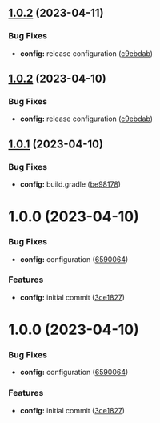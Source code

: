 ## [1.0.2](https://github.com/rxvcp/poc-semantic-release/compare/v1.0.1...v1.0.2) (2023-04-11)


### Bug Fixes

* **config:** release configuration ([c9ebdab](https://github.com/rxvcp/poc-semantic-release/commit/c9ebdabdfa03d1aaf6f03544081a7a4a849e6d88))

## [1.0.2](https://github.com/rxvcp/poc-semantic-release/compare/v1.0.1...v1.0.2) (2023-04-10)


### Bug Fixes

* **config:** release configuration ([c9ebdab](https://github.com/rxvcp/poc-semantic-release/commit/c9ebdabdfa03d1aaf6f03544081a7a4a849e6d88))

## [1.0.1](https://github.com/rxvcp/poc-semantic-release/compare/v1.0.0...v1.0.1) (2023-04-10)


### Bug Fixes

* **config:** build.gradle ([be98178](https://github.com/rxvcp/poc-semantic-release/commit/be981783a9cffcc4456c8dc0fef3ce20379c2e5a))

# 1.0.0 (2023-04-10)


### Bug Fixes

* **config:** configuration ([6590064](https://github.com/rxvcp/poc-semantic-release/commit/659006466d5f8f4a1cdb24cd78cf81cf8a898c13))


### Features

* **config:** initial commit ([3ce1827](https://github.com/rxvcp/poc-semantic-release/commit/3ce1827594312b292c4800af51c09abedfb7c26d))

# 1.0.0 (2023-04-10)


### Bug Fixes

* **config:** configuration ([6590064](https://github.com/rxvcp/poc-semantic-release/commit/659006466d5f8f4a1cdb24cd78cf81cf8a898c13))


### Features

* **config:** initial commit ([3ce1827](https://github.com/rxvcp/poc-semantic-release/commit/3ce1827594312b292c4800af51c09abedfb7c26d))
